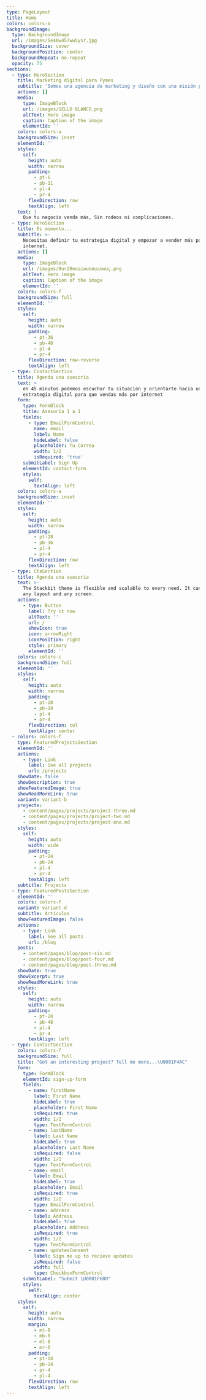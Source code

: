 ```yaml
---
type: PageLayout
title: Home
colors: colors-a
backgroundImage:
  type: BackgroundImage
  url: /images/5e46w457ww5ysr.jpg
  backgroundSize: cover
  backgroundPosition: center
  backgroundRepeat: no-repeat
  opacity: 75
sections:
  - type: HeroSection
    title: Marketing digital para Pymes
    subtitle: 'Somos una agencia de marketing y diseño con una misión principal. '
    actions: []
    media:
      type: ImageBlock
      url: /images/SELLO BLANCO.png
      altText: Hero image
      caption: Caption of the image
      elementId: ''
    colors: colors-a
    backgroundSize: inset
    elementId: ''
    styles:
      self:
        height: auto
        width: narrow
        padding:
          - pt-6
          - pb-11
          - pl-4
          - pr-4
        flexDirection: row
        textAlign: left
    text: |
      Que tu negocio venda más, Sin rodeos ni complicaciones.
  - type: HeroSection
    title: Es momento...
    subtitle: >-
      Necesitas definir tu estrategia digital y empezar a vender más por
      internet.
    actions: []
    media:
      type: ImageBlock
      url: /images/9ur20eoaiwuoeuaowuç.png
      altText: Hero image
      caption: Caption of the image
      elementId: ''
    colors: colors-f
    backgroundSize: full
    elementId: ''
    styles:
      self:
        height: auto
        width: narrow
        padding:
          - pt-36
          - pb-48
          - pl-4
          - pr-4
        flexDirection: row-reverse
        textAlign: left
  - type: ContactSection
    title: Agenda una asesoría
    text: >
      en 45 minutos podemos escuchar tu situación y orientarte hacia una
      estrategia digital para que vendas más por internet
    form:
      type: FormBlock
      title: Asesoría 1 a 1
      fields:
        - type: EmailFormControl
          name: email
          label: Name
          hideLabel: false
          placeholder: Tu Correa
          width: 1/2
          isRequired: 'true'
      submitLabel: Sign Up
      elementId: contact-form
      styles:
        self:
          textAlign: left
    colors: colors-a
    backgroundSize: inset
    elementId: ''
    styles:
      self:
        height: auto
        width: narrow
        padding:
          - pt-28
          - pb-36
          - pl-4
          - pr-4
        flexDirection: row
        textAlign: left
  - type: CtaSection
    title: Agenda una asesoría
    text: >-
      The Stackbit theme is flexible and scalable to every need. It can manage
      any layout and any screen.
    actions:
      - type: Button
        label: Try it now
        altText: ''
        url: /
        showIcon: true
        icon: arrowRight
        iconPosition: right
        style: primary
        elementId: ''
    colors: colors-c
    backgroundSize: full
    elementId: ''
    styles:
      self:
        height: auto
        width: narrow
        padding:
          - pt-28
          - pb-28
          - pl-4
          - pr-4
        flexDirection: col
        textAlign: center
  - colors: colors-f
    type: FeaturedProjectsSection
    elementId: ''
    actions:
      - type: Link
        label: See all projects
        url: /projects
    showDate: false
    showDescription: true
    showFeaturedImage: true
    showReadMoreLink: true
    variant: variant-b
    projects:
      - content/pages/projects/project-three.md
      - content/pages/projects/project-two.md
      - content/pages/projects/project-one.md
    styles:
      self:
        height: auto
        width: wide
        padding:
          - pt-24
          - pb-24
          - pl-4
          - pr-4
        textAlign: left
    subtitle: Projects
  - type: FeaturedPostsSection
    elementId: ''
    colors: colors-f
    variant: variant-d
    subtitle: Artículos
    showFeaturedImage: false
    actions:
      - type: Link
        label: See all posts
        url: /blog
    posts:
      - content/pages/blog/post-six.md
      - content/pages/blog/post-four.md
      - content/pages/blog/post-three.md
    showDate: true
    showExcerpt: true
    showReadMoreLink: true
    styles:
      self:
        height: auto
        width: narrow
        padding:
          - pt-28
          - pb-48
          - pl-4
          - pr-4
        textAlign: left
  - type: ContactSection
    colors: colors-f
    backgroundSize: full
    title: "Got an interesting project? Tell me more...\U0001F4AC"
    form:
      type: FormBlock
      elementId: sign-up-form
      fields:
        - name: firstName
          label: First Name
          hideLabel: true
          placeholder: First Name
          isRequired: true
          width: 1/2
          type: TextFormControl
        - name: lastName
          label: Last Name
          hideLabel: true
          placeholder: Last Name
          isRequired: false
          width: 1/2
          type: TextFormControl
        - name: email
          label: Email
          hideLabel: true
          placeholder: Email
          isRequired: true
          width: 1/2
          type: EmailFormControl
        - name: address
          label: Address
          hideLabel: true
          placeholder: Address
          isRequired: true
          width: 1/2
          type: TextFormControl
        - name: updatesConsent
          label: Sign me up to recieve updates
          isRequired: false
          width: full
          type: CheckboxFormControl
      submitLabel: "Submit \U0001F680"
      styles:
        self:
          textAlign: center
    styles:
      self:
        height: auto
        width: narrow
        margin:
          - mt-0
          - mb-0
          - ml-0
          - mr-0
        padding:
          - pt-24
          - pb-24
          - pr-4
          - pl-4
        flexDirection: row
        textAlign: left
---
```

